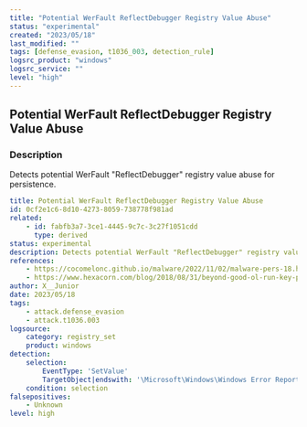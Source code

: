 ```yaml
---
title: "Potential WerFault ReflectDebugger Registry Value Abuse"
status: "experimental"
created: "2023/05/18"
last_modified: ""
tags: [defense_evasion, t1036_003, detection_rule]
logsrc_product: "windows"
logsrc_service: ""
level: "high"
---
```


## Potential WerFault ReflectDebugger Registry Value Abuse

### Description

Detects potential WerFault "ReflectDebugger" registry value abuse for persistence.

```yml
title: Potential WerFault ReflectDebugger Registry Value Abuse
id: 0cf2e1c6-8d10-4273-8059-738778f981ad
related:
    - id: fabfb3a7-3ce1-4445-9c7c-3c27f1051cdd
      type: derived
status: experimental
description: Detects potential WerFault "ReflectDebugger" registry value abuse for persistence.
references:
    - https://cocomelonc.github.io/malware/2022/11/02/malware-pers-18.html
    - https://www.hexacorn.com/blog/2018/08/31/beyond-good-ol-run-key-part-85/
author: X__Junior
date: 2023/05/18
tags:
    - attack.defense_evasion
    - attack.t1036.003
logsource:
    category: registry_set
    product: windows
detection:
    selection:
        EventType: 'SetValue'
        TargetObject|endswith: '\Microsoft\Windows\Windows Error Reporting\Hangs\ReflectDebugger'
    condition: selection
falsepositives:
    - Unknown
level: high

```
